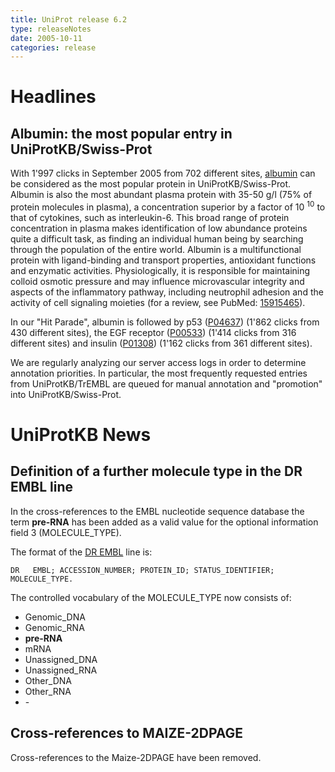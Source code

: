 ```yaml
---
title: UniProt release 6.2
type: releaseNotes
date: 2005-10-11
categories: release
---
```


# Headlines

## Albumin: the most popular entry in UniProtKB/Swiss-Prot

With 1'997 clicks in September 2005 from 702 different sites, [albumin](https://www.uniprot.org/uniprotkb?query=albumin+AND+reviewed%3Ayes) can be considered as the most popular protein in UniProtKB/Swiss-Prot. Albumin is also the most abundant plasma protein with 35-50 g/l (75% of protein molecules in plasma), a concentration superior by a factor of 10 <sup>10</sup> to that of cytokines, such as interleukin-6. This broad range of protein concentration in plasma makes identification of low abundance proteins quite a difficult task, as finding an individual human being by searching through the population of the entire world. Albumin is a multifunctional protein with ligand-binding and transport properties, antioxidant functions and enzymatic activities. Physiologically, it is responsible for maintaining colloid osmotic pressure and may influence microvascular integrity and aspects of the inflammatory pathway, including neutrophil adhesion and the activity of cell signaling moieties (for a review, see PubMed: [15915465](http://view.ncbi.nlm.nih.gov/pubmed/15915465)).

In our "Hit Parade", albumin is followed by p53 ([P04637](https://www.uniprot.org/uniprotkb/P04637)) (1'862 clicks from 430 different sites), the EGF receptor ([P00533](https://www.uniprot.org/uniprotkb/P00533)) (1'414 clicks from 316 different sites) and insulin ([P01308](https://www.uniprot.org/uniprotkb/P01308)) (1'162 clicks from 361 different sites).

We are regularly analyzing our server access logs in order to determine annotation priorities. In particular, the most frequently requested entries from UniProtKB/TrEMBL are queued for manual annotation and "promotion" into UniProtKB/Swiss-Prot.

# UniProtKB News

## Definition of a further molecule type in the DR EMBL line

In the cross-references to the EMBL nucleotide sequence database the term **pre-RNA** has been added as a valid value for the optional information field 3 (MOLECULE_TYPE).

The format of the [DR EMBL](https://ftp.uniprot.org/pub/databases/uniprot/current_release/knowledgebase/complete/docs/userman.htm#DR_EMBL) line is:

    DR   EMBL; ACCESSION_NUMBER; PROTEIN_ID; STATUS_IDENTIFIER; MOLECULE_TYPE.

The controlled vocabulary of the MOLECULE_TYPE now consists of:

- Genomic_DNA
- Genomic_RNA
- **pre-RNA**
- mRNA
- Unassigned_DNA
- Unassigned_RNA
- Other_DNA
- Other_RNA
- \-

## Cross-references to MAIZE-2DPAGE

Cross-references to the Maize-2DPAGE have been removed.
